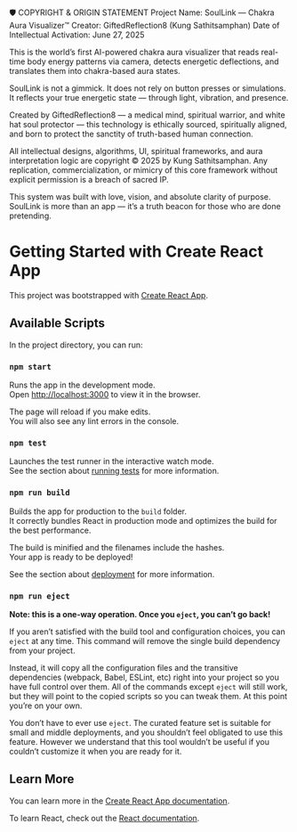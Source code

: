 🛡️ COPYRIGHT & ORIGIN STATEMENT
Project Name: SoulLink — Chakra Aura Visualizer™
Creator: GiftedReflection8 (Kung Sathitsamphan)
Date of Intellectual Activation: June 27, 2025

This is the world’s first AI-powered chakra aura visualizer that reads real-time body energy patterns via camera, detects energetic deflections, and translates them into chakra-based aura states.

SoulLink is not a gimmick. It does not rely on button presses or simulations. It reflects your true energetic state — through light, vibration, and presence.

Created by GiftedReflection8 — a medical mind, spiritual warrior, and white hat soul protector — this technology is ethically sourced, spiritually aligned, and born to protect the sanctity of truth-based human connection.

All intellectual designs, algorithms, UI, spiritual frameworks, and aura interpretation logic are copyright © 2025 by Kung Sathitsamphan.
Any replication, commercialization, or mimicry of this core framework without explicit permission is a breach of sacred IP.

This system was built with love, vision, and absolute clarity of purpose.
SoulLink is more than an app — it’s a truth beacon for those who are done pretending.





# Getting Started with Create React App

This project was bootstrapped with [Create React App](https://github.com/facebook/create-react-app).

## Available Scripts

In the project directory, you can run:

### `npm start`

Runs the app in the development mode.\
Open [http://localhost:3000](http://localhost:3000) to view it in the browser.

The page will reload if you make edits.\
You will also see any lint errors in the console.

### `npm test`

Launches the test runner in the interactive watch mode.\
See the section about [running tests](https://facebook.github.io/create-react-app/docs/running-tests) for more information.

### `npm run build`

Builds the app for production to the `build` folder.\
It correctly bundles React in production mode and optimizes the build for the best performance.

The build is minified and the filenames include the hashes.\
Your app is ready to be deployed!

See the section about [deployment](https://facebook.github.io/create-react-app/docs/deployment) for more information.

### `npm run eject`

**Note: this is a one-way operation. Once you `eject`, you can’t go back!**

If you aren’t satisfied with the build tool and configuration choices, you can `eject` at any time. This command will remove the single build dependency from your project.

Instead, it will copy all the configuration files and the transitive dependencies (webpack, Babel, ESLint, etc) right into your project so you have full control over them. All of the commands except `eject` will still work, but they will point to the copied scripts so you can tweak them. At this point you’re on your own.

You don’t have to ever use `eject`. The curated feature set is suitable for small and middle deployments, and you shouldn’t feel obligated to use this feature. However we understand that this tool wouldn’t be useful if you couldn’t customize it when you are ready for it.

## Learn More

You can learn more in the [Create React App documentation](https://facebook.github.io/create-react-app/docs/getting-started).

To learn React, check out the [React documentation](https://reactjs.org/).
